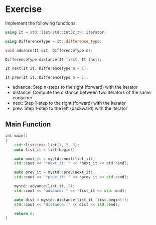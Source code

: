 # Exercise

Implement the following functions:

```cpp
using It = std::list<std::int32_t>::iterator;

using DifferenceType = It::difference_type;

void advance(It &it, DifferenceType n);

DifferenceType distance(It first, It last);

It next(It it, DifferenceType n = 1);

It prev(It it, DifferenceType n = 1);
```

- advance: Step n-steps to the right (forward) with the iterator
- distance: Compute the distance between two iterators of the same container
- next: Step 1-step to the right (forward) with the iterator
- prev: Step 1-step to the left (backward) with the iterator

## Main Function

```cpp
int main()
{
    std::list<int> list{1, 2, 3};
    auto list_it = list.begin();

    auto next_it = mystd::next(list_it);
    std::cout << "*next_it: " << *next_it << std::endl;

    auto prev_it = mystd::prev(next_it);
    std::cout << "*prev_it: " << *prev_it << std::endl;

    mystd::advance(list_it, 2);
    std::cout << "advance: " << *list_it << std::endl;

    auto dist = mystd::distance(list_it, list.begin());
    std::cout << "distance: " << dist << std::endl;

    return 0;
}
```

